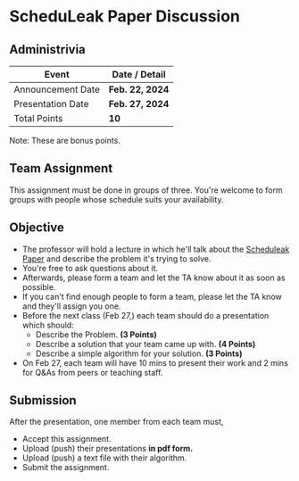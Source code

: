 # ScheduLeak Paper Discussion

## Administrivia
| Event | Date / Detail |
| ------ | ------ |
| Announcement Date | **Feb. 22, 2024** |
| Presentation Date | **Feb. 27, 2024** |
| Total Points | **10**|

Note: These are bonus points.

## Team Assignment
This assignment must be done in groups of three. You're welcome to form groups with people whose schedule suits your availability.

## Objective
- The professor will hold a lecture in which he'll talk about the [Scheduleak Paper](https://sibin.github.io/papers/2019_rtas_scheduleak_cy.pdf) and describe the problem it's trying to solve.
- You're free to ask questions about it.
- Afterwards, please form a team and let the TA know about it as soon as possible.
- If you can't find enough people to form a team, please let the TA know and they'll assign you one.
- Before the next class (Feb 27,) each team should do a presentation which should:
  - Describe the Problem. **(3 Points)**
  - Describe a solution that your team came up with. **(4 Points)**
  - Describe a simple algorithm for your solution. **(3 Points)**
- On Feb 27, each team will have 10 mins to present their work and 2 mins for Q&As from peers or teaching staff.

## Submission
After the presentation, one member from each team must,
- Accept this assignment.
- Upload (push) their presentations **in pdf form.**
- Upload (push) a text file with their algorithm.
- Submit the assignment.






